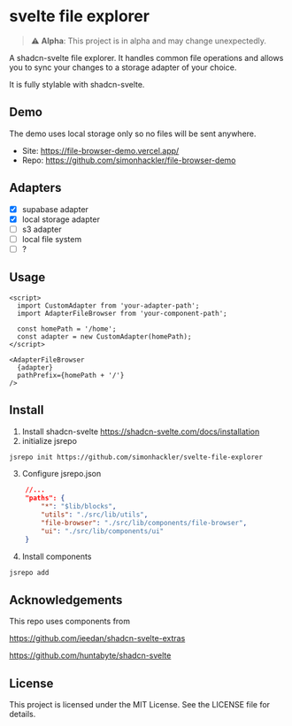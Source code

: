 # svelte file explorer

> ⚠️ **Alpha**: This project is in alpha and may change unexpectedly.

A shadcn-svelte file explorer. It handles common file operations and allows you to
sync your changes to a storage adapter of your choice.

It is fully stylable with shadcn-svelte.
## Demo
The demo uses local storage only so no files will be sent anywhere.
- Site: https://file-browser-demo.vercel.app/
- Repo: https://github.com/simonhackler/file-browser-demo

## Adapters
- [x] supabase adapter
- [x] local storage adapter
- [ ] s3 adapter
- [ ] local file system
- [ ] ?

## Usage
```svelte
<script>
  import CustomAdapter from 'your-adapter-path';
  import AdapterFileBrowser from 'your-component-path';

  const homePath = '/home';
  const adapter = new CustomAdapter(homePath);
</script>

<AdapterFileBrowser
  {adapter}
  pathPrefix={homePath + '/'}
/>
```

## Install

1. Install shadcn-svelte https://shadcn-svelte.com/docs/installation
2. initialize jsrepo
```bash
jsrepo init https://github.com/simonhackler/svelte-file-explorer
```
3. Configure jsrepo.json
```json
    //...
	"paths": {
        "*": "$lib/blocks",
		"utils": "./src/lib/utils",
		"file-browser": "./src/lib/components/file-browser",
		"ui": "./src/lib/components/ui"
	}
```

4. Install components
```bash
jsrepo add
```

## Acknowledgements
This repo uses components from


https://github.com/ieedan/shadcn-svelte-extras

https://github.com/huntabyte/shadcn-svelte

## License

This project is licensed under the MIT License. See the LICENSE file for details.
